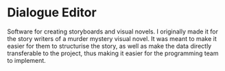 # Dialogue Editor
Software for creating storyboards and visual novels.
I originally made it for the story writers of a murder mystery visual novel. It was meant to make it easier for them to structurise the story, as well as make the data directly transferable to the project, thus making it easier for the programming team to implement.
